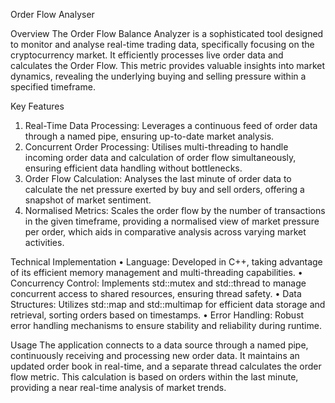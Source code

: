 Order Flow Analyser

Overview
The Order Flow Balance Analyzer is a sophisticated tool designed to monitor and analyse real-time trading data, specifically focusing on the cryptocurrency market. It efficiently processes live order data and calculates the Order Flow. This metric provides valuable insights into market dynamics, revealing the underlying buying and selling pressure within a specified timeframe.

Key Features
1.	Real-Time Data Processing: Leverages a continuous feed of order data through a named pipe, ensuring up-to-date market analysis.
2.	Concurrent Order Processing: Utilises multi-threading to handle incoming order data and calculation of order flow simultaneously, ensuring efficient data handling without bottlenecks.
3.	Order Flow Calculation: Analyses the last minute of order data to calculate the net pressure exerted by buy and sell orders, offering a snapshot of market sentiment.
4.	Normalised Metrics: Scales the order flow by the number of transactions in the given timeframe, providing a normalised view of market pressure per order, which aids in comparative analysis across varying market activities.

Technical Implementation
•	Language: Developed in C++, taking advantage of its efficient memory management and multi-threading capabilities.
•	Concurrency Control: Implements std::mutex and std::thread to manage concurrent access to shared resources, ensuring thread safety.
•	Data Structures: Utilizes std::map and std::multimap for efficient data storage and retrieval, sorting orders based on timestamps.
•	Error Handling: Robust error handling mechanisms to ensure stability and reliability during runtime.

Usage
The application connects to a data source through a named pipe, continuously receiving and processing new order data. It maintains an updated order book in real-time, and a separate thread calculates the order flow metric. This calculation is based on orders within the last minute, providing a near real-time analysis of market trends.
